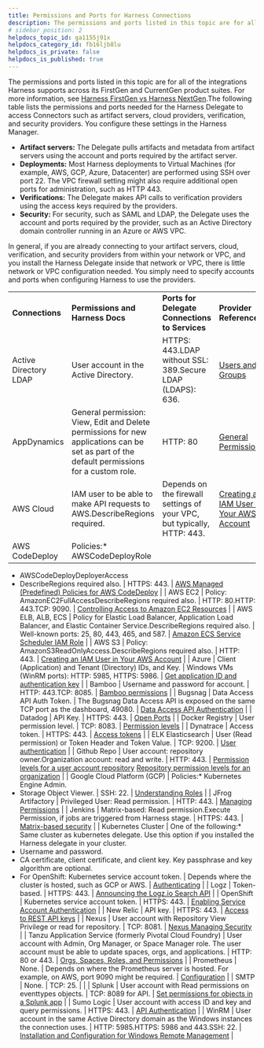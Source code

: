 ```yaml
---
title: Permissions and Ports for Harness Connections
description: The permissions and ports listed in this topic are for all of the integrations Harness supports across its FirstGen and CurrentGen product suites. For more information, see Harness FirstGen vs Harnes…
# sidebar_position: 2
helpdocs_topic_id: ga1155j91x
helpdocs_category_id: fb16ljb8lu
helpdocs_is_private: false
helpdocs_is_published: true
---
```


The permissions and ports listed in this topic are for all of the integrations Harness supports across its FirstGen and CurrentGen product suites. For more information, see [Harness FirstGen vs Harness NextGen](/article/1fjmm4by22-harness-first-gen-vs-harness-next-gen).The following table lists the permissions and ports needed for the Harness Delegate to access Connectors such as artifact servers, cloud providers, verification, and security providers. You configure these settings in the Harness Manager.

* **Artifact servers:** The Delegate pulls artifacts and metadata from artifact servers using the account and ports required by the artifact server.
* **Deployments:** Most Harness deployments to Virtual Machines (for example, AWS, GCP, Azure, Datacenter) are performed using SSH over port 22. The VPC firewall setting might also require additional open ports for administration, such as HTTP 443.
* **Verifications:** The Delegate makes API calls to verification providers using the access keys required by the providers.
* **Security:** For security, such as SAML and LDAP, the Delegate uses the account and ports required by the provider, such as an Active Directory domain controller running in an Azure or AWS VPC.

In general, if you are already connecting to your artifact servers, cloud, verification, and security providers from within your network or VPC, and you install the Harness Delegate inside that network or VPC, there is little network or VPC configuration needed. You simply need to specify accounts and ports when configuring Harness to use the providers.

|  |  |  |  |
| --- | --- | --- | --- |
| **Connections** | **Permissions and Harness Docs** | **Ports for Delegate Connections to Services** | **Provider References** |
| Active Directory LDAP | User account in the Active Directory. | HTTPS: 443.LDAP without SSL: 389.Secure LDAP (LDAPS): 636. |  [Users and Groups](https://docs.microsoft.com/en-us/windows/desktop/secauthz/users-and-groups) |
| AppDynamics | General permission: View, Edit and Delete permissions for new applications can be set as part of the default permissions for a custom role. | HTTP: 80 |  [General Permissions](https://docs.appdynamics.com/21.3/en/appdynamics-essentials/account-management/tenant-user-management/create-and-manage-custom-roles/application-permissions) |
| AWS Cloud | IAM user to be able to make API requests to AWS.DescribeRegions required. | Depends on the firewall settings of your VPC, but typically, HTTP: 443. | [Creating an IAM User in Your AWS Account](https://docs.aws.amazon.com/IAM/latest/UserGuide/id_users_create.html) |
| AWS CodeDeploy | Policies:* AWSCodeDeployRole
* AWSCodeDeployDeployerAccess
* DescribeRegions required also.
 | HTTPS: 443. |  [AWS Managed (Predefined) Policies for AWS CodeDeploy](https://docs.aws.amazon.com/codedeploy/latest/userguide/auth-and-access-control-iam-identity-based-access-control.html#managed-policies) |
| AWS EC2 | Policy: AmazonEC2FullAccessDescribeRegions required also. | HTTP: 80.HTTP: 443.TCP: 9090. |  [Controlling Access to Amazon EC2 Resources](https://docs.aws.amazon.com/AWSEC2/latest/UserGuide/UsingIAM.html) |
| AWS ELB, ALB, ECS | Policy for Elastic Load Balancer, Application Load Balancer, and Elastic Container Service.DescribeRegions required also. | Well-known ports: 25, 80, 443, 465, and 587. | [Amazon ECS Service Scheduler IAM Role](https://docs.aws.amazon.com/AmazonECS/latest/developerguide/service_IAM_role.html) |
| AWS S3 | Policy: AmazonS3ReadOnlyAccess.DescribeRegions required also. | HTTP: 443. |  [Creating an IAM User in Your AWS Account](https://docs.aws.amazon.com/IAM/latest/UserGuide/id_users_create.html#id_users_create_console) |
| Azure | Client (Application) and Tenant (Directory) IDs, and Key. | Windows VMs (WinRM ports): HTTP: 5985, HTTPS: 5986. | [Get application ID and authentication key](https://docs.microsoft.com/en-us/azure/azure-resource-manager/resource-group-create-service-principal-portal#get-application-id-and-authentication-key) |
| Bamboo | Username and password for account. | HTTP: 443.TCP: 8085. |  [Bamboo permissions](https://confluence.atlassian.com/bamboo/bamboo-permissions-369296034.html) |
| Bugsnag | Data Access API Auth Token. | The Bugsnag Data Access API is exposed on the same TCP port as the dashboard, 49080. |  [Data Access API Authentication](https://bugsnagapiv2.docs.apiary.io/#introduction/authentication) |
| Datadog | API Key. | HTTPS: 443. | [Open Ports](https://docs.datadoghq.com/agent/network/?tab=agentv6#open-ports) |
| Docker Registry | User permission level. | TCP: 8083. |  [Permission levels](https://docs.docker.com/v17.09/datacenter/dtr/2.0/user-management/permission-levels/) |
| Dynatrace | Access token. | HTTPS: 443. |  [Access tokens](https://www.dynatrace.com/support/help/get-started/introduction/why-do-i-need-an-access-token-and-an-environment-id/#anchor-access-tokens) |
| ELK Elasticsearch | User (Read permission) or Token Header and Token Value. | TCP: 9200. |  [User authentication](https://www.elastic.co/guide/en/elastic-stack-overview/current/setting-up-authentication.html) |
| Github Repo | User account: repository owner.Organization account: read and write. | HTTP: 443. |  [Permission levels for a user account repository](https://help.github.com/articles/permission-levels-for-a-user-account-repository/) [Repository permission levels for an organization](https://help.github.com/articles/repository-permission-levels-for-an-organization/) |
| Google Cloud Platform (GCP) | Policies:* Kubernetes Engine Admin.
* Storage Object Viewer.
 | SSH: 22. | [Understanding Roles](https://cloud.google.com/iam/docs/understanding-roles?_ga=2.123080387.-954998919.1531518087#curated_roles) |
| JFrog Artifactory | Privileged User: Read permission. | HTTP: 443. |  [Managing Permissions](https://www.jfrog.com/confluence/display/RTF/Managing+Permissions) |
| Jenkins | Matrix-based: Read permission.Execute Permission, if jobs are triggered from Harness stage. | HTTPS: 443. |  [Matrix-based security](https://www.jenkins.io/doc/book/security/managing-security/) |
| Kubernetes Cluster | One of the following:* Same cluster as kubernetes delegate. Use this option if you installed the Harness delegate in your cluster.
* Username and password.
* CA certificate, client certificate, and client key. Key passphrase and key algorithm are optional.
* For OpenShift: Kubernetes service account token.
 | Depends where the cluster is hosted, such as GCP or AWS. |  [Authenticating](https://kubernetes.io/docs/reference/access-authn-authz/authentication/) |
| Logz | Token-based. | HTTPS: 443. |  [Announcing the Logz.io Search API](https://logz.io/blog/announcing-the-logz-io-search-api/) |
| OpenShift | Kubernetes service account token. | HTTPS: 443. |  [Enabling Service Account Authentication](https://docs.openshift.com/container-platform/3.6/dev_guide/service_accounts.html#enabling-service-account-authentication) |
| New Relic | API key. | HTTPS: 443. | [Access to REST API keys](https://docs.newrelic.com/docs/apis/getting-started/intro-apis/access-rest-api-keys) |
| Nexus | User account with Repository View Privilege or read for repository. | TCP: 8081. |  [Nexus Managing Security](https://help.sonatype.com/repomanager2/configuration/managing-security) |
| Tanzu Application Service (formerly Pivotal Cloud Foundry) | User account with Admin, Org Manager, or Space Manager role. The user account must be able to update spaces, orgs, and applications. | HTTP: 80 or 443. | [Orgs, Spaces, Roles, and Permissions](https://docs.pivotal.io/pivotalcf/2-2/concepts/roles.html#roles) |
| Prometheus | None. | Depends on where the Prometheus server is hosted. For example, on AWS, port 9090 might be required. |  [Configuration](https://prometheus.io/docs/prometheus/latest/configuration/configuration/) |
| SMTP | None. | TCP: 25. |  |
| Splunk | User account with Read permissions on eventtypes objects. | TCP: 8089 for API. | [Set permissions for objects in a Splunk app](http://dev.splunk.com/view/webframework-developapps/SP-CAAAE88) |
| Sumo Logic | User account with access ID and key and query permissions. | HTTPS: 443. |  [API Authentication](https://help.sumologic.com/APIs/General-API-Information/API-Authentication) |
| WinRM | User account in the same Active Directory domain as the Windows instances the connection uses. | HTTP: 5985.HTTPS: 5986 and 443.SSH: 22. |  [Installation and Configuration for Windows Remote Management](https://docs.microsoft.com/en-us/windows/desktop/winrm/installation-and-configuration-for-windows-remote-management) |

